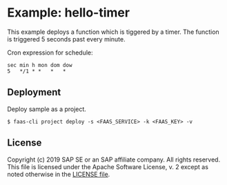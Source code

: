 # Example: hello-timer

This example deploys a function which is tiggered by a timer. The function is triggered
5 seconds past every minute.

Cron expression for schedule:

```
sec min h mon dom dow
5   */1 * *   *   *
``` 

## Deployment
Deploy sample as a project.
```
$ faas-cli project deploy -s <FAAS_SERVICE> -k <FAAS_KEY> -v
```

## License
Copyright (c) 2019 SAP SE or an SAP affiliate company. All rights reserved.
This file is licensed under the Apache Software License, v. 2 except as noted otherwise in the [LICENSE file](../LICENSE.txt).
